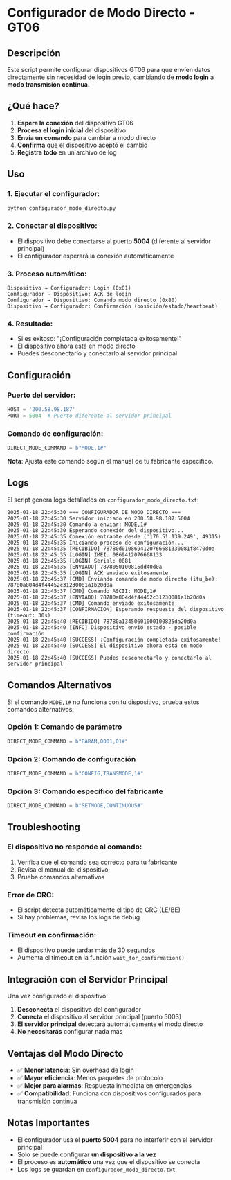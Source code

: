 # Configurador de Modo Directo - GT06

## Descripción

Este script permite configurar dispositivos GT06 para que envíen datos directamente sin necesidad de login previo, cambiando de **modo login** a **modo transmisión continua**.

## ¿Qué hace?

1. **Espera la conexión** del dispositivo GT06
2. **Procesa el login inicial** del dispositivo
3. **Envía un comando** para cambiar a modo directo
4. **Confirma** que el dispositivo aceptó el cambio
5. **Registra todo** en un archivo de log

## Uso

### 1. Ejecutar el configurador:
```bash
python configurador_modo_directo.py
```

### 2. Conectar el dispositivo:
- El dispositivo debe conectarse al puerto **5004** (diferente al servidor principal)
- El configurador esperará la conexión automáticamente

### 3. Proceso automático:
```
Dispositivo → Configurador: Login (0x01)
Configurador → Dispositivo: ACK de login
Configurador → Dispositivo: Comando modo directo (0x80)
Dispositivo → Configurador: Confirmación (posición/estado/heartbeat)
```

### 4. Resultado:
- Si es exitoso: "¡Configuración completada exitosamente!"
- El dispositivo ahora está en modo directo
- Puedes desconectarlo y conectarlo al servidor principal

## Configuración

### Puerto del servidor:
```python
HOST = '200.58.98.187'
PORT = 5004  # Puerto diferente al servidor principal
```

### Comando de configuración:
```python
DIRECT_MODE_COMMAND = b"MODE,1#"
```

**Nota**: Ajusta este comando según el manual de tu fabricante específico.

## Logs

El script genera logs detallados en `configurador_modo_directo.txt`:

```
2025-01-18 22:45:30 === CONFIGURADOR DE MODO DIRECTO ===
2025-01-18 22:45:30 Servidor iniciado en 200.58.98.187:5004
2025-01-18 22:45:30 Comando a enviar: MODE,1#
2025-01-18 22:45:30 Esperando conexión del dispositivo...
2025-01-18 22:45:35 Conexión entrante desde ('170.51.139.249', 49315)
2025-01-18 22:45:35 Iniciando proceso de configuración...
2025-01-18 22:45:35 [RECIBIDO] 78780d0108694120766681330081f8470d0a
2025-01-18 22:45:35 [LOGIN] IMEI: 0869412076668133
2025-01-18 22:45:35 [LOGIN] Serial: 0081
2025-01-18 22:45:35 [ENVIADO] 7878050100815dd40d0a
2025-01-18 22:45:35 [LOGIN] ACK enviado exitosamente
2025-01-18 22:45:37 [CMD] Enviando comando de modo directo (itu_be): 78780a804d4f44452c31230081a1b20d0a
2025-01-18 22:45:37 [CMD] Comando ASCII: MODE,1#
2025-01-18 22:45:37 [ENVIADO] 78780a804d4f44452c31230081a1b20d0a
2025-01-18 22:45:37 [CMD] Comando enviado exitosamente
2025-01-18 22:45:37 [CONFIRMACION] Esperando respuesta del dispositivo (timeout: 30s)
2025-01-18 22:45:40 [RECIBIDO] 78780a13450601000100825da20d0a
2025-01-18 22:45:40 [INFO] Dispositivo envió estado - posible confirmación
2025-01-18 22:45:40 [SUCCESS] ¡Configuración completada exitosamente!
2025-01-18 22:45:40 [SUCCESS] El dispositivo ahora está en modo directo
2025-01-18 22:45:40 [SUCCESS] Puedes desconectarlo y conectarlo al servidor principal
```

## Comandos Alternativos

Si el comando `MODE,1#` no funciona con tu dispositivo, prueba estos comandos alternativos:

### Opción 1: Comando de parámetro
```python
DIRECT_MODE_COMMAND = b"PARAM,0001,01#"
```

### Opción 2: Comando de configuración
```python
DIRECT_MODE_COMMAND = b"CONFIG,TRANSMODE,1#"
```

### Opción 3: Comando específico del fabricante
```python
DIRECT_MODE_COMMAND = b"SETMODE,CONTINUOUS#"
```

## Troubleshooting

### El dispositivo no responde al comando:
1. Verifica que el comando sea correcto para tu fabricante
2. Revisa el manual del dispositivo
3. Prueba comandos alternativos

### Error de CRC:
- El script detecta automáticamente el tipo de CRC (LE/BE)
- Si hay problemas, revisa los logs de debug

### Timeout en confirmación:
- El dispositivo puede tardar más de 30 segundos
- Aumenta el timeout en la función `wait_for_confirmation()`

## Integración con el Servidor Principal

Una vez configurado el dispositivo:

1. **Desconecta** el dispositivo del configurador
2. **Conecta** el dispositivo al servidor principal (puerto 5003)
3. **El servidor principal** detectará automáticamente el modo directo
4. **No necesitarás** configurar nada más

## Ventajas del Modo Directo

- ✅ **Menor latencia**: Sin overhead de login
- ✅ **Mayor eficiencia**: Menos paquetes de protocolo
- ✅ **Mejor para alarmas**: Respuesta inmediata en emergencias
- ✅ **Compatibilidad**: Funciona con dispositivos configurados para transmisión continua

## Notas Importantes

- El configurador usa el **puerto 5004** para no interferir con el servidor principal
- Solo se puede configurar **un dispositivo a la vez**
- El proceso es **automático** una vez que el dispositivo se conecta
- Los logs se guardan en `configurador_modo_directo.txt`
